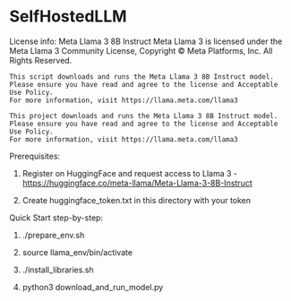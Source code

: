 # SelfHostedLLM

License info:
    Meta Llama 3 8B Instruct
    Meta Llama 3 is licensed under the Meta Llama 3 Community License, 
    Copyright © Meta Platforms, Inc. All Rights Reserved.

    This script downloads and runs the Meta Llama 3 8B Instruct model.
    Please ensure you have read and agree to the license and Acceptable Use Policy.
    For more information, visit https://llama.meta.com/llama3

    This project downloads and runs the Meta Llama 3 8B Instruct model.
    Please ensure you have read and agree to the license and Acceptable Use Policy.
    For more information, visit https://llama.meta.com/llama3

Prerequisites:

1. Register on HuggingFace and request access to Llama 3 - https://huggingface.co/meta-llama/Meta-Llama-3-8B-Instruct

2. Create huggingface_token.txt in this directory with your token


Quick Start step-by-step:

1. ./prepare_env.sh

2. source llama_env/bin/activate

3. ./install_libraries.sh

4. python3 download_and_run_model.py
